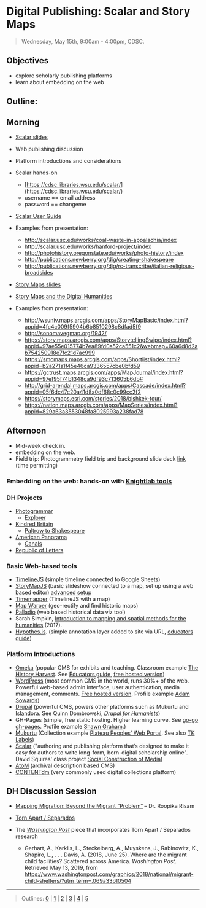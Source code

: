 # Digital Publishing: Scalar and Story Maps

> Wednesday, May 15th, 9:00am - 4:00pm, CDSC.

## Objectives

- explore scholarly publishing platforms
- learn about embedding on the web

## Outline: 

## Morning

- [Scalar slides](https://docs.google.com/presentation/d/1nOsB48GvgJ3bNqmob05Pnaz7pseemrIJUyJ4EJvy6m8/edit?usp=sharing)
- Web publishing discussion
- Platform introductions and considerations
- Scalar hands-on
    - [https://cdsc.libraries.wsu.edu/scalar/](https://cdsc.libraries.wsu.edu/scalar/)
    - username == email address
    - password == changeme
    
- [Scalar User Guide](http://scalar.usc.edu/works/guide2/index)
- Examples from presentation:
    - http://scalar.usc.edu/works/coal-waste-in-appalachia/index
    - http://scalar.usc.edu/works/hanford-project/index
    - http://photohistory.oregonstate.edu/works/photo-history/index 
    - http://publications.newberry.org/dig/creating-shakespeare
    - http://publications.newberry.org/dig/rc-transcribe/italian-religious-broadsides
    
- [Story Maps slides](https://docs.google.com/presentation/d/19B5DZQox3AfG03Kz1400QpMIwDdQ9l0hWOHvz912K48/edit?usp=sharing)

- [Story Maps and the Digital Humanities](https://collections.storymaps.esri.com/humanities/)

- Examples from presentation:
    - http://wsuniv.maps.arcgis.com/apps/StoryMapBasic/index.html?appid=4fc4c009f5904b6b8510298c8dfad5f9
    - http://sonomavegmap.org/1942/
    - https://story.maps.arcgis.com/apps/StorytellingSwipe/index.html?appid=97ae55e015774b7ea89fd0a52ca551c2&webmap=60a6d8d2ab754250918e7fc21d7ac999
    - https://smcmaps.maps.arcgis.com/apps/Shortlist/index.html?appid=b2a271a1f45e46ca9336557cbe0bfd59
    - https://gctrust.maps.arcgis.com/apps/MapJournal/index.html?appid=97ef95f74b1348ca9df93c713605b6db#
    - http://grid-arendal.maps.arcgis.com/apps/Cascade/index.html?appid=05f6dc47c20a41d8a0df68c0c99cc2f2
    - https://storymaps.esri.com/stories/2018/bishkek-tour/
    - https://nation.maps.arcgis.com/apps/MapSeries/index.html?appid=829a63a3553048fa8025993a238fad78

## Afternoon

- Mid-week check in.
- embedding on the web.
- Field trip: Photogrammetry field trip and background slide deck [link](https://docs.google.com/presentation/d/1bHFCzyu0HzNXUer02Gh63J6mYxWyRA2pe5MNEEi9tNk/edit?usp=sharing) (time permitting)

### Embedding on the web: hands-on with [Knightlab tools](https://knightlab.northwestern.edu/projects/)

### DH Projects 

- [Photogrammar](http://photogrammar.yale.edu/)
    - [Explorer](http://photogrammar.yale.edu/labs/crossfilter/california/)
- [Kindred Britain](http://kindred.stanford.edu/#)
    - [Paltrow to Shakespeare](http://kindred.stanford.edu/#/path/full/none/none/I13754/I27325/)
- [American Panorama](http://dsl.richmond.edu/panorama/)
    - [Canals](http://dsl.richmond.edu/panorama/canals/)
- [Republic of Letters](http://republicofletters.stanford.edu/)

### Basic Web-based tools

- [TimelineJS](https://timeline.knightlab.com/) (simple timeline connected to Google Sheets)
- [StoryMapJS](https://storymap.knightlab.com/) (basic slideshow connected to a map, set up using a web based editor) [advanced setup](https://storymap.knightlab.com/advanced/)
- [Timemapper](http://timemapper.okfnlabs.org/) (TimelineJS with a map)
- [Map Warper](http://mapwarper.net/) (geo-rectify and find historic maps)
- [Palladio](http://hdlab.stanford.edu/palladio/) (web based historical data viz tool)
- Sarah Simpkin, [Introduction to mapping and spatial methods for the humanities](https://ssimpkin.github.io/dhsite2017/) (2017).
- [Hypothes.is](https://hypothes.is/). (simple annotation layer added to site via URL, [educators guide](https://hypothes.is/education/))

### Platform Introductions

- [Omeka](https://omeka.org/) (popular CMS for exhibits and teaching. Classroom example [The History Harvest](http://historyharvest.unl.edu/). See [Educators guide](http://info.omeka.net/omeka-net-help/use-case-educators/), [free hosted version](http://www.omeka.net/))
- [WordPress](https://wordpress.org/) (most common CMS in the world, runs 30%+ of the web. Powerful web-based admin interface, user authentication, media management, comments. [Free hosted version](https://wordpress.com/). Profile example [Adam Sowards](http://adamsowards.net/))
- [Drupal](https://www.drupal.org/) (powerful CMS, powers other platforms such as Mukurtu and [Islandora](https://islandora.ca/). See Quinn Dombrowski, [*Drupal for Humanists*](http://drupal.forhumanists.org/))
- GH-Pages (simple, free static hosting. Higher learning curve. See [go-go gh-pages](https://evanwill.github.io/go-go-ghpages/). Profile example [Shawn Graham](http://shawngraham.github.io/).)
- [Mukurtu](https://mukurtu.org/) (Collection example [Plateau Peoples'
Web Portal](https://plateauportal.libraries.wsu.edu/). See also [TK Labels](http://www.localcontexts.org/))
- [Scalar](http://scalar.usc.edu/scalar/) ("authoring and publishing platform that’s designed to make it easy for authors to write long-form, born-digital scholarship online". David Squires' class project [Social Construction of Media](http://scalar.usc.edu/works/cultures-of-social-media/index))
- [AtoM](https://www.accesstomemory.org/en/) (archival description based CMS)
- [CONTENTdm](https://www.oclc.org/en/contentdm.html) (very commonly used digital collections platform)

## DH Discussion Session

* [Mapping Migration: Beyond the Migrant “Problem”](https://youtu.be/S97u86cy7ug)  – Dr. Roopika Risam 

* [Torn Apart / Separados](http://xpmethod.plaintext.in/torn-apart/volume/2/index)

* The [*Washington Post*](https://www.washingtonpost.com/graphics/2018/national/migrant-child-shelters/?utm_term=.069a33b10504) piece that incorporates Torn Apart / Separados research
    * Gerhart, A., Karklis, L., Steckelberg, A., Muyskens, J., Rabinowitz, K., Shapiro, L., . . . Davis, A. (2018, June 25). Where are the migrant child facilities? Scattered across America. *Washington Post*. Retrieved May 13, 2019, from https://www.washingtonpost.com/graphics/2018/national/migrant-child-shelters/?utm_term=.069a33b10504

-----------------------

> Outlines: [0](day-0.md) | [1](day-1.md) | [2](day-2.md) | [3](day-3.md) | [4](day-4.md) | [5](day-5.md)
